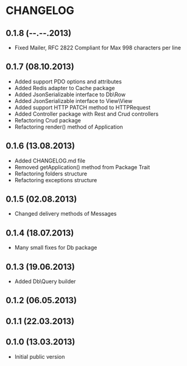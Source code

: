 CHANGELOG
=========


0.1.8 (--.--.2013)
------------------
* Fixed Mailer, RFC 2822 Compliant for Max 998 characters per line


0.1.7 (08.10.2013)
------------------
* Added support PDO options and attributes
* Added Redis adapter to Cache package
* Added JsonSerializable interface to Db\Row
* Added JsonSerializable interface to View\View
* Added support HTTP PATCH method to HTTPRequest
* Added Controller package with Rest and Crud controllers
* Refactoring Crud package
* Refactoring render() method of Application

0.1.6 (13.08.2013)
------------------
* Added CHANGELOG.md file
* Removed getApplication() method from Package Trait
* Refactoring folders structure
* Refactoring exceptions structure

0.1.5 (02.08.2013)
------------------
* Changed delivery methods of Messages

0.1.4 (18.07.2013)
------------------
* Many small fixes for Db package

0.1.3 (19.06.2013)
------------------
* Added Db\Query builder

0.1.2 (06.05.2013)
------------------

0.1.1 (22.03.2013)
------------------

0.1.0 (13.03.2013)
------------------
* Initial public version
